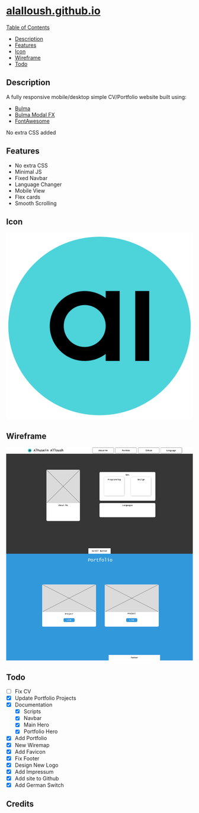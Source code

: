 # [alalloush.github.io](https://alalloush.github.io)
[Table of Contents](#alalloushgithubio)
  * [Description](#description)
  * [Features](#features)
  * [Icon](#icon)
  * [Wireframe](#wireframe)
  * [Todo](#todo)
  
## Description
A fully responsive mobile/desktop simple CV/Portfolio website built using:
* [Bulma](https://bulma.io)
* [Bulma Modal FX](https://postare.github.io/bulma-modal-fx/)
* [FontAwesome](https://fontawesome.com)

No extra CSS added 

## Features
* No extra CSS
* Minimal JS
* Fixed Navbar
* Language Changer
* Mobile View
* Flex cards
* Smooth Scrolling

## Icon
![Icon](https://github.com/alalloush/alalloush.github.io/blob/master/img/Logo.svg?raw=true)


## Wireframe
![Wireframe](https://github.com/alalloush/alalloush.github.io/blob/master/doc/Wireframe.webp?raw=true)


## Todo


* [ ] Fix CV
* [x] Update Portfolio Projects
* [x] Documentation
	* [x] Scripts
	* [x] Navbar
	* [x] Main Hero
	* [x] Portfolio Hero
* [x] Add Portfolio
* [x] New Wiremap
* [x] Add Favicon
* [x] Fix Footer
* [x] Design New Logo
* [x] Add Impressum
* [x] Add site to Github
* [x] Add German Switch

## Credits
